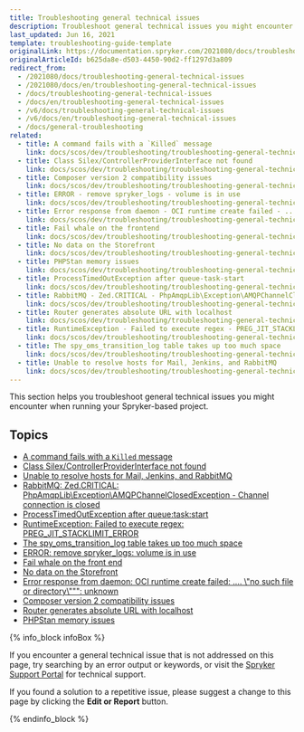 ```yaml
---
title: Troubleshooting general technical issues
description: Troubleshoot general technical issues you might encounter when running your Spryker-based project
last_updated: Jun 16, 2021
template: troubleshooting-guide-template
originalLink: https://documentation.spryker.com/2021080/docs/troubleshooting-general-technical-issues
originalArticleId: b625da8e-d503-4450-90d2-ff1297d3a809
redirect_from:
  - /2021080/docs/troubleshooting-general-technical-issues
  - /2021080/docs/en/troubleshooting-general-technical-issues
  - /docs/troubleshooting-general-technical-issues
  - /docs/en/troubleshooting-general-technical-issues
  - /v6/docs/troubleshooting-general-technical-issues
  - /v6/docs/en/troubleshooting-general-technical-issues
  - /docs/general-troubleshooting
related:
  - title: A command fails with a `Killed` message
    link: docs/scos/dev/troubleshooting/troubleshooting-general-technical-issues/a-command-fails-with-a-killed-message.html
  - title: Class Silex/ControllerProviderInterface not found
    link: docs/scos/dev/troubleshooting/troubleshooting-general-technical-issues/class-silex-controllerproviderinterface-not-found.html
  - title: Composer version 2 compatibility issues
    link: docs/scos/dev/troubleshooting/troubleshooting-general-technical-issues/composer-version-2-compatibility-issues.html
  - title: ERROR - remove spryker_logs - volume is in use
    link: docs/scos/dev/troubleshooting/troubleshooting-general-technical-issues/error-remove-spryker-logs-volume-is-in-use.html
  - title: Error response from daemon - OCI runtime create failed - .... \\\"no such file or directory\\\"\""- unknown
    link: docs/scos/dev/troubleshooting/troubleshooting-general-technical-issues/error-response-from-daemon-oci-runtime-create-failed-no-such-file-or-directory-unknown.html
  - title: Fail whale on the frontend
    link: docs/scos/dev/troubleshooting/troubleshooting-general-technical-issues/fail-whale-on-the-front-end.html
  - title: No data on the Storefront
    link: docs/scos/dev/troubleshooting/troubleshooting-general-technical-issues/no-data-on-the-storefront.html
  - title: PHPStan memory issues
    link: docs/scos/dev/troubleshooting/troubleshooting-general-technical-issues/phpstan-memory-issues.html
  - title: ProcessTimedOutException after queue-task-start
    link: docs/scos/dev/troubleshooting/troubleshooting-general-technical-issues/processtimedoutexception-after-queue-task-start.html
  - title: RabbitMQ - Zed.CRITICAL - PhpAmqpLib\Exception\AMQPChannelClosedException - Channel connection is closed
    link: docs/scos/dev/troubleshooting/troubleshooting-general-technical-issues/rabbitmq-zed.critical-phpamqplib-exception-amqpchannelclosedexception-channel-connection-is-closed.html
  - title: Router generates absolute URL with localhost
    link: docs/scos/dev/troubleshooting/troubleshooting-general-technical-issues/router-generates-absolute-url-with-localhost.html
  - title: RuntimeException - Failed to execute regex - PREG_JIT_STACKLIMIT_ERROR
    link: docs/scos/dev/troubleshooting/troubleshooting-general-technical-issues/runtimeexception-failed-to-execute-regex-preg-jit-stacklimit-error.html
  - title: The spy_oms_transition_log table takes up too much space
    link: docs/scos/dev/troubleshooting/troubleshooting-general-technical-issues/the-spy-oms-transition-log-table-takes-up-too-much-space.html
  - title: Unable to resolve hosts for Mail, Jenkins, and RabbitMQ
    link: docs/scos/dev/troubleshooting/troubleshooting-general-technical-issues/unable-to-resolve-hosts-for-mail-jenkins-and-rabbitmq.html
---
```


This section helps you troubleshoot general technical issues you might encounter when running your Spryker-based project.

## Topics

* [A command fails with a `Killed` message](/docs/scos/dev/troubleshooting/troubleshooting-general-technical-issues/a-command-fails-with-a-killed-message.html)
* [Class Silex/ControllerProviderInterface not found](/docs/scos/dev/troubleshooting/troubleshooting-general-technical-issues/class-silex-controllerproviderinterface-not-found.html)
* [Unable to resolve hosts for Mail, Jenkins, and RabbitMQ](/docs/scos/dev/troubleshooting/troubleshooting-general-technical-issues/unable-to-resolve-hosts-for-mail-jenkins-and-rabbitmq.html)
* [RabbitMQ: Zed.CRITICAL: PhpAmqpLib\Exception\AMQPChannelClosedException - Channel connection is closed](/docs/scos/dev/troubleshooting/troubleshooting-general-technical-issues/rabbitmq-zed.critical-phpamqplib-exception-amqpchannelclosedexception-channel-connection-is-closed.html)
* [ProcessTimedOutException after queue:task:start](/docs/scos/dev/troubleshooting/troubleshooting-general-technical-issues/processtimedoutexception-after-queue-task-start.html)
* [RuntimeException: Failed to execute regex: PREG_JIT_STACKLIMIT_ERROR](/docs/scos/dev/troubleshooting/troubleshooting-general-technical-issues/runtimeexception-failed-to-execute-regex-preg-jit-stacklimit-error.html)
* [The spy_oms_transition_log table takes up too much space](/docs/scos/dev/troubleshooting/troubleshooting-general-technical-issues/the-spy-oms-transition-log-table-takes-up-too-much-space.html)
* [ERROR: remove spryker_logs: volume is in use](/docs/scos/dev/troubleshooting/troubleshooting-general-technical-issues/error-remove-spryker-logs-volume-is-in-use.html)
* [Fail whale on the front end](/docs/scos/dev/troubleshooting/troubleshooting-general-technical-issues/fail-whale-on-the-front-end.html)
* [No data on the Storefront](/docs/scos/dev/troubleshooting/troubleshooting-general-technical-issues/no-data-on-the-storefront.html)
* [Error response from daemon: OCI runtime create failed: .... \\\"no such file or directory\\\"\"": unknown](/docs/scos/dev/troubleshooting/troubleshooting-general-technical-issues/error-response-from-daemon-oci-runtime-create-failed-no-such-file-or-directory-unknown.html)
* [Composer version 2 compatibility issues](/docs/scos/dev/troubleshooting/troubleshooting-general-technical-issues/composer-version-2-compatibility-issues.html)
* [Router generates absolute URL with localhost](/docs/scos/dev/troubleshooting/troubleshooting-general-technical-issues/router-generates-absolute-url-with-localhost.html)
* [PHPStan memory issues](/docs/scos/dev/troubleshooting/troubleshooting-general-technical-issues/phpstan-memory-issues.html)


{% info_block infoBox %}

If you encounter a general technical issue that is not addressed on this page, try searching by an error output or keywords, or visit the [Spryker Support Portal](https://spryker.force.com/support/s/) for technical support.

If you found a solution to a repetitive issue, please suggest a change to this page by clicking the **Edit or Report** button.

{% endinfo_block %}
